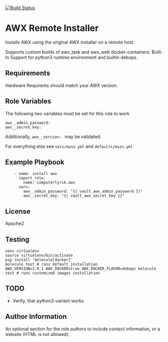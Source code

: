 [![Build Status](https://travis-ci.org/computerlyrik/ansible-awx.svg?branch=master)](https://travis-ci.org/computerlyrik/ansible-awx)

AWX Remote Installer
=========

Installs AWX using the original AWX installer on a remote host.

Supports custom builds of awx_task and awx_web docker-containers.
Built-In Support for python3 runtime environment and builtin debops.

Requirements
------------

Hardware Requirents should match your AWX version.

Role Variables
--------------

The following two variables must be set for this role to work

```
awx__admin_password:
awx__secret_key: 
```

Additionally, `awx__version: ` may be validated.

For everything else see `vars/main.yml` and `defaults/main.yml`


Example Playbook
----------------

```
    - name: install awx
      import_role:
        name: computerlyrik.awx
      vars:
        awx__admin_password: "{{ vault_awx_admin_password }}"
        awx__secret_key: "{{ vault_awx_secret_key }}"
```

License
-------

Apache2

Testing
-------

```
venv virtualenv
source virtualenv/bin/activate
pip install 'molecule[docker]'
molecule test # runs default installation
AWX_VERSION=3.0.1 AWX_DOCKER=true AWX_DOCKER_FLAVOR=debops molecule test # runs customized images installation
```

TODO
----

* Verify, that python3-variant works

Author Information
------------------

An optional section for the role authors to include contact information, or a website (HTML is not allowed).
